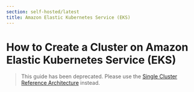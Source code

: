 ```yaml
---
section: self-hosted/latest
title: Amazon Elastic Kubernetes Service (EKS)
---
```


<script context="module">
  export const prerender = true;
</script>

# How to Create a Cluster on Amazon Elastic Kubernetes Service (EKS)

> This guide has been deprecated. Please use the [Single Cluster Reference Architecture](../reference-architecture/single-cluster-ref-arch) instead.

<!--
Instructions on how to create an Amazon EKS environment that is ready to install Gitpod are located in the [gitpod-io/gitpod-eks-guide](https://github.com/gitpod-io/gitpod-eks-guide) repository on GitHub. The installation process takes around twenty minutes. In the end, the following resources are created:

- An Amazon EKS cluster running Kubernetes v1.21
- Kubernetes nodes using a custom [AMI image](https://github.com/gitpod-io/amazon-eks-custom-amis/tree/gitpod):

  - Ubuntu 20.04
  - Linux kernel v5.12
  - containerd v1.54
  - runc: v1.0.1
  - CNI plugins: v0.9.1
  - Stargz Snapshotter: v0.7.0

- ALB load balancer with TLS termination and re-encryption
- RDS MySQL database
- Two autoscaling groups, one for gitpod components and another for workspaces
- In-cluster Docker registry using S3 as storage backend
- IAM account with S3 access (docker-registry and gitpod user content)
- Installation of [calico](https://docs.projectcalico.org) as CNI and NetworkPolicy implementation
- Installation of [cert-manager](https://cert-manager.io/) for self-signed SSL certificates
- Installation of [cluster-autoscaler](https://github.com/kubernetes/autoscaler/tree/master/cluster-autoscaler)
- Installation of [metrics-server](https://github.com/kubernetes-sigs/metrics-server)

Upon completion, this script will print the config for the resources created (including passwords) and what is the [next relevant step](./../installing-gitpod#install-gitpod) in the installation process. Note that you will be able to skip steps 2 and 3 in the getting started guide because the script can do these steps for you. -->
